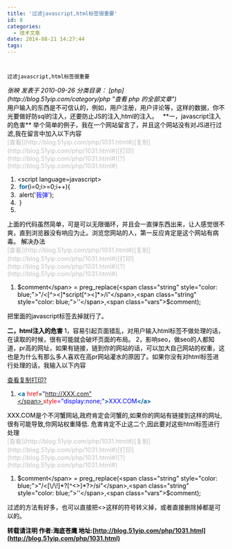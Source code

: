 ```yaml
---
title: '过滤javascript,html标签很重要'
id: 8
categories:
  - 技术文章
date: 2014-08-21 14:27:44
tags:
---
```


<div class="title" style="color: #000000;">

# 
    过滤javascript,html标签很重要

</div>

<div class="meta" style="font-style: italic; color: #000000;">
  张映 发表于 2010-09-26 分类目录： [php](http://blog.51yip.com/category/php "查看 php 的全部文章")
</div>

<div class="entry" style="color: #000000;">
  用户输入的东西是不可信认的，例如，用户注册，用户评论等，这样的数据，你不光要做好防sql的注入，还要防止JS的注入,html的注入。   **一，javascript注入的危害** 举个简单的例子，我在一个网站留言了，并且这个网站没有对JS进行过滤,我在留言中加入以下内容 <div class="dp-highlighter">
    <div class="bar">
      <div class="tools" style="color: silver;">
        [查看](http://blog.51yip.com/php/1031.html#)[复制](http://blog.51yip.com/php/1031.html#)[打印](http://blog.51yip.com/php/1031.html#)[?](http://blog.51yip.com/php/1031.html#)
      </div>
    </div>

1.  <span style="color: black;"><script language=javascript>  </span>
2.  <span style="color: black;"> <span class="keyword" style="font-weight: bold; color: #006699;">for</span>(i=0;i>=0;i++){  </span>
3.  <span style="color: black;"> alert(<span class="string" style="color: blue;">'我弹'</span>);  </span>
4.  <span style="color: black;"> }  </span>
5.  <span style="color: black;"> </script>  </span>
  </div> 上面的代码虽然简单，可是可以无限循环，并且会一直弹东西出来，让人感觉很不爽，直到浏览器没有响应为止。浏览您网站的人，第一反应肯定是这个网站有病毒。 解决办法 

  <div class="dp-highlighter">
    <div class="bar">
      <div class="tools" style="color: silver;">
        [查看](http://blog.51yip.com/php/1031.html#)[复制](http://blog.51yip.com/php/1031.html#)[打印](http://blog.51yip.com/php/1031.html#)[?](http://blog.51yip.com/php/1031.html#)
      </div>
    </div>

1.  <span style="color: black;"><span class="vars">$comment</span> = preg_replace(<span class="string" style="color: blue;">"/<[^><]*script[^><]*>/i"</span>,<span class="string" style="color: blue;">''</span>,<span class="vars">$comment</span>);  </span>
  </div> 把里面的javascript标签去掉就行了。 

  **二，html注入的危害** 1，容易引起页面错乱，对用户输入html标签不做处理的话，在读取的时候，很有可能就会破坏页面的布局。 2，影响seo，做seo的人都知道，pr高的网址，如果有链接，链到你的网站的话，可以加大自己网站的权重，这也是为什么有那么多人喜欢在高pr网站灌水的原因了。如果你没有对html标签进行处理的话，我输入以下内容 <div class="dp-highlighter">
    <div class="bar">
      <div class="tools" style="color: silver;">
        [查看](http://blog.51yip.com/php/1031.html#)[复制](http://blog.51yip.com/php/1031.html#)[打印](http://blog.51yip.com/php/1031.html#)[?](http://blog.51yip.com/php/1031.html#)
      </div>
    </div>

1.  <span style="color: black;"><span class="tag" style="font-weight: bold; color: #006699;"><</span><span class="tag-name" style="font-weight: bold; color: #006699;">a</span> <span class="attribute" style="color: red;">href</span>=<span class="attribute-value" style="color: blue;">"http://XXX.com"</span> <span class="attribute" style="color: red;">style</span>=<span class="attribute-value" style="color: blue;">"display:none;"</span><span class="tag" style="font-weight: bold; color: #006699;">></span>XXX.COM<span class="tag" style="font-weight: bold; color: #006699;"></</span><span class="tag-name" style="font-weight: bold; color: #006699;">a</span><span class="tag" style="font-weight: bold; color: #006699;">></span>  </span>
  </div> XXX.COM是个不河蟹网站,政府肯定会河蟹的,如果你的网站有链接到这样的网址,很有可能导致,你网站权重降低. 危害肯定不止这二个,因此要对这些html标签进行处理 

  <div class="dp-highlighter">
    <div class="bar">
      <div class="tools" style="color: silver;">
        [查看](http://blog.51yip.com/php/1031.html#)[复制](http://blog.51yip.com/php/1031.html#)[打印](http://blog.51yip.com/php/1031.html#)[?](http://blog.51yip.com/php/1031.html#)
      </div>
    </div>

1.  <span style="color: black;"><span class="vars">$comment</span> = preg_replace(<span class="string" style="color: blue;">"/<[\/\!]*?[^<>]*?>/si"</span>,<span class="string" style="color: blue;">''</span>,<span class="vars">$comment</span>);  </span>
  </div> 过滤的方法有好多，也可以直接把<>这样的符号转义掉，或者直接删除掉都是可以的。   

  **转载请注明 作者:海底苍鹰 地址:[http://blog.51yip.com/php/1031.html](http://blog.51yip.com/php/1031.html)**
</div>